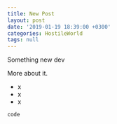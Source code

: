 ```yaml
---
title: New Post
layout: post
date: '2019-01-19 18:39:00 +0300'
categories: HostileWorld
tags: null
---
```


Something new dev

<!--stop_excerpt-->

More about it.

* x
* x
* x


`code`